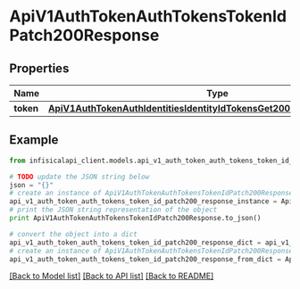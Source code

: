 # ApiV1AuthTokenAuthTokensTokenIdPatch200Response


## Properties
Name | Type | Description | Notes
------------ | ------------- | ------------- | -------------
**token** | [**ApiV1AuthTokenAuthIdentitiesIdentityIdTokensGet200ResponseTokensInner**](ApiV1AuthTokenAuthIdentitiesIdentityIdTokensGet200ResponseTokensInner.md) |  | 

## Example

```python
from infisicalapi_client.models.api_v1_auth_token_auth_tokens_token_id_patch200_response import ApiV1AuthTokenAuthTokensTokenIdPatch200Response

# TODO update the JSON string below
json = "{}"
# create an instance of ApiV1AuthTokenAuthTokensTokenIdPatch200Response from a JSON string
api_v1_auth_token_auth_tokens_token_id_patch200_response_instance = ApiV1AuthTokenAuthTokensTokenIdPatch200Response.from_json(json)
# print the JSON string representation of the object
print ApiV1AuthTokenAuthTokensTokenIdPatch200Response.to_json()

# convert the object into a dict
api_v1_auth_token_auth_tokens_token_id_patch200_response_dict = api_v1_auth_token_auth_tokens_token_id_patch200_response_instance.to_dict()
# create an instance of ApiV1AuthTokenAuthTokensTokenIdPatch200Response from a dict
api_v1_auth_token_auth_tokens_token_id_patch200_response_from_dict = ApiV1AuthTokenAuthTokensTokenIdPatch200Response.from_dict(api_v1_auth_token_auth_tokens_token_id_patch200_response_dict)
```
[[Back to Model list]](../README.md#documentation-for-models) [[Back to API list]](../README.md#documentation-for-api-endpoints) [[Back to README]](../README.md)



